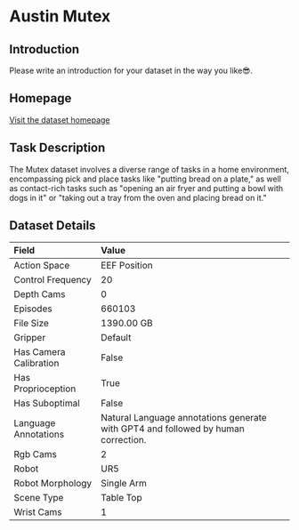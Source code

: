 # Austin Mutex


## Introduction

Please write an introduction for your dataset in the way you like:sunglasses:.


## Homepage

[Visit the dataset homepage](https://ut-austin-rpl.github.io/MUTEX/)


## Task Description

The Mutex dataset involves a diverse range of tasks in a home environment, encompassing pick and place tasks like "putting bread on a plate," as well as contact-rich tasks such as "opening an air fryer and putting a bowl with dogs in it" or "taking out a tray from the oven and placing bread on it."


## Dataset Details

| Field                            | Value                    |
|:---------------------------------|:-------------------------|
| Action Space                     | EEF Position           |
| Control Frequency                     | 20           |
| Depth Cams                     | 0           |
| Episodes                     | 660103           |
| File Size                     |  1390.00 GB           |
| Gripper                     | Default           |
| Has Camera Calibration                     | False           |
| Has Proprioception                     | True           |
| Has Suboptimal                     | False           |
| Language Annotations                     | Natural Language annotations generate with GPT4 and followed by human correction.           |
| Rgb Cams                     | 2           |
| Robot                     | UR5           |
| Robot Morphology                     | Single Arm           |
| Scene Type                     | Table Top           |
| Wrist Cams                     | 1           |


